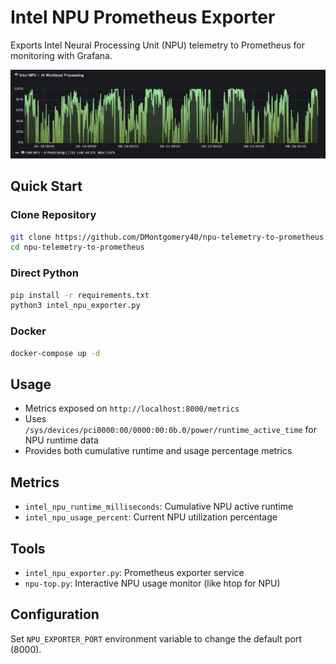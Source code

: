 # Intel NPU Prometheus Exporter

Exports Intel Neural Processing Unit (NPU) telemetry to Prometheus for monitoring with Grafana.

![NPU Usage in Grafana](assets/npu-grafana-dashboard.png)

## Quick Start

### Clone Repository
```bash
git clone https://github.com/DMontgomery40/npu-telemetry-to-prometheus.git
cd npu-telemetry-to-prometheus
```

### Direct Python
```bash
pip install -r requirements.txt
python3 intel_npu_exporter.py
```

### Docker
```bash
docker-compose up -d
```

## Usage

- Metrics exposed on `http://localhost:8000/metrics`
- Uses `/sys/devices/pci0000:00/0000:00:0b.0/power/runtime_active_time` for NPU runtime data
- Provides both cumulative runtime and usage percentage metrics

## Metrics

- `intel_npu_runtime_milliseconds`: Cumulative NPU active runtime
- `intel_npu_usage_percent`: Current NPU utilization percentage

## Tools

- `intel_npu_exporter.py`: Prometheus exporter service  
- `npu-top.py`: Interactive NPU usage monitor (like htop for NPU)

## Configuration

Set `NPU_EXPORTER_PORT` environment variable to change the default port (8000).